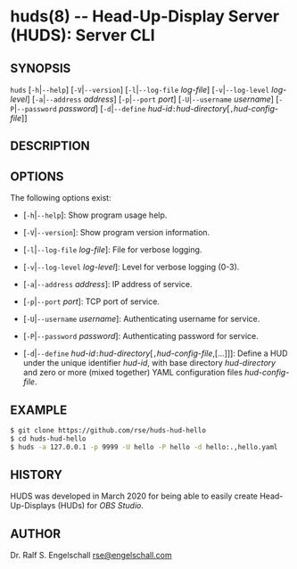 
# huds(8) -- Head-Up-Display Server (HUDS): Server CLI

## SYNOPSIS

`huds`
\[`-h`|`--help`\]
\[`-V`|`--version`\]
\[`-l`|`--log-file` *log-file*\]
\[`-v`|`--log-level` *log-level*\]
\[`-a`|`--address` *address*\]
\[`-p`|`--port` *port*\]
\[`-U`|`--username` *username*\]
\[`-P`|`--password` *password*\]
\[`-d`|`--define` *hud-id*`:`*hud-directory*\[`,`*hud-config-file*\]\]

## DESCRIPTION

## OPTIONS

The following options exist:

-   \[`-h`|`--help`\]:
    Show program usage help.

-   \[`-V`|`--version`\]:
    Show program version information.

-   \[`-l`|`--log-file` *log-file*\]:
    File for verbose logging.

-   \[`-v`|`--log-level` *log-level*\]:
    Level for verbose logging (0-3).

-   \[`-a`|`--address` *address*\]:
    IP address of service.

-   \[`-p`|`--port` *port*\]:
    TCP port of service.

-   \[`-U`|`--username` *username*\]:
    Authenticating username for service.

-   \[`-P`|`--password` *password*\]:
    Authenticating password for service.

-   \[`-d`|`--define` *hud-id*`:`*hud-directory*\[`,`*hud-config-file*,\[...\]\]\]:
    Define a HUD under the unique identifier *hud-id*, with
    base directory *hud-directory* and zero or more
    (mixed together) YAML configuration files *hud-config-file*.

## EXAMPLE

```sh
$ git clone https://github.com/rse/huds-hud-hello
$ cd huds-hud-hello
$ huds -a 127.0.0.1 -p 9999 -U hello -P hello -d hello:.,hello.yaml
```

## HISTORY

HUDS was developed in March 2020 for being able
to easily create Head-Up-Displays (HUDs) for *OBS Studio*.

## AUTHOR

Dr. Ralf S. Engelschall <rse@engelschall.com>

